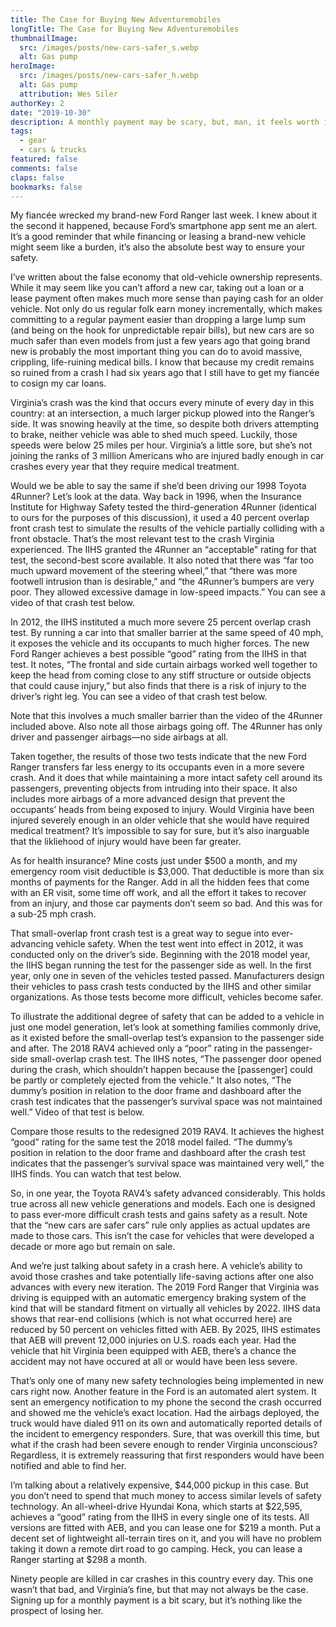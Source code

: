 ```yaml
---
title: The Case for Buying New Adventuremobiles
longTitle: The Case for Buying New Adventuremobiles
thumbnailImage: 
  src: /images/posts/new-cars-safer_s.webp
  alt: Gas pump
heroImage: 
  src: /images/posts/new-cars-safer_h.webp
  alt: Gas pump
  attribution: Wes Siler
authorKey: 2
date: "2019-10-30"
description: A monthly payment may be scary, but, man, it feels worth it when your loved one gets into a crash
tags:
  - gear
  - cars & trucks
featured: false
comments: false
claps: false
bookmarks: false
---
```


My fiancée wrecked my brand-new Ford Ranger last week. I knew about it the second it happened, because Ford’s smartphone app sent me an alert. It’s a good reminder that while financing or leasing a brand-new vehicle might seem like a burden, it’s also the absolute best way to ensure your safety. 

I’ve written about the false economy that old-vehicle ownership represents. While it may seem like you can’t afford a new car, taking out a loan or a lease payment often makes much more sense than paying cash for an older vehicle. Not only do us regular folk earn money incrementally, which makes committing to a regular payment easier than dropping a large lump sum (and being on the hook for unpredictable repair bills), but new cars are so much safer than even models from just a few years ago that going brand new is probably the most important thing you can do to avoid massive, crippling, life-ruining medical bills. I know that because my credit remains so ruined from a crash I had six years ago that I still have to get my fiancée to cosign my car loans. 

Virginia’s crash was the kind that occurs every minute of every day in this country: at an intersection, a much larger pickup plowed into the Ranger’s side. It was snowing heavily at the time, so despite both drivers attempting to brake, neither vehicle was able to shed much speed. Luckily, those speeds were below 25 miles per hour. Virginia’s a little sore, but she’s not joining the ranks of 3 million Americans who are injured badly enough in car crashes every year that they require medical treatment. 

Would we be able to say the same if she’d been driving our 1998 Toyota 4Runner? Let’s look at the data. Way back in 1996, when the Insurance Institute for Highway Safety tested the third-generation 4Runner (identical to ours for the purposes of this discussion), it used a 40 percent overlap front crash test to simulate the results of the vehicle partially colliding with a front obstacle. That’s the most relevant test to the crash Virginia experienced. The IIHS granted the 4Runner an “acceptable” rating for that test, the second-best score available. It also noted that there was “far too much upward movement of the steering wheel,” that “there was more footwell intrusion than is desirable,” and “the 4Runner’s bumpers are very poor. They allowed excessive damage in low-speed impacts.” You can see a video of that crash test below.

In 2012, the IIHS instituted a much more severe 25 percent overlap crash test. By running a car into that smaller barrier at the same speed of 40 mph, it exposes the vehicle and its occupants to much higher forces. The new Ford Ranger achieves a best possible “good” rating from the IIHS in that test. It notes, “The frontal and side curtain airbags worked well together to keep the head from coming close to any stiff structure or outside objects that could cause injury,” but also finds that there is a risk of injury to the driver’s right leg. You can see a video of that crash test below.

Note that this involves a much smaller barrier than the video of the 4Runner included above. Also note all those airbags going off. The 4Runner has only driver and passenger airbags—no side airbags at all. 

Taken together, the results of those two tests indicate that the new Ford Ranger transfers far less energy to its occupants even in a more severe crash. And it does that while maintaining a more intact safety cell around its passengers, preventing objects from intruding into their space. It also includes more airbags of a more advanced design that prevent the occupants’ heads from being exposed to injury. Would Virginia have been injured severely enough in an older vehicle that she would have required medical treatment? It’s impossible to say for sure, but it’s also inarguable that the likliehood of injury would have been far greater. 

As for health insurance? Mine costs just under $500 a month, and my emergency room visit deductible is $3,000. That deductible is more than six months of payments for the Ranger. Add in all the hidden fees that come with an ER visit, some time off work, and all the effort it takes to recover from an injury, and those car payments don’t seem so bad. And this was for a sub-25 mph crash. 

That small-overlap front crash test is a great way to segue into ever-advancing vehicle safety. When the test went into effect in 2012, it was conducted only on the driver’s side. Beginning with the 2018 model year, the IIHS began running the test for the passenger side as well. In the first year, only one in seven of the vehicles tested passed. Manufacturers design their vehicles to pass crash tests conducted by the IIHS and other similar organizations. As those tests become more difficult, vehicles become safer. 

To illustrate the additional degree of safety that can be added to a vehicle in just one model generation, let’s look at something families commonly drive, as it existed before the small-overlap test’s expansion to the passenger side and after. The 2018 RAV4 achieved only a “poor” rating in the passenger-side small-overlap crash test. The IIHS notes, “The passenger door opened during the crash, which shouldn’t happen because the [passenger] could be partly or completely ejected from the vehicle.” It also notes, “The dummy’s position in relation to the door frame and dashboard after the crash test indicates that the passenger’s survival space was not maintained well.” Video of that test is below. 

Compare those results to the redesigned 2019 RAV4. It achieves the highest “good” rating for the same test the 2018 model failed. “The dummy’s position in relation to the door frame and dashboard after the crash test indicates that the passenger’s survival space was maintained very well,” the IIHS finds. You can watch that test below. 

So, in one year, the Toyota RAV4’s safety advanced considerably. This holds true across all new vehicle generations and models. Each one is designed to pass ever-more difficult crash tests and gains safety as a result. Note that the “new cars are safer cars” rule only applies as actual updates are made to those cars. This isn’t the case for vehicles that were developed a decade or more ago but remain on sale.

And we’re just talking about safety in a crash here. A vehicle’s ability to avoid those crashes and take potentially life-saving actions after one also advances with every new iteration. The 2019 Ford Ranger that Virginia was driving is equipped with an automatic emergency braking system of the kind that will be standard fitment on virtually all vehicles by 2022. IIHS data shows that rear-end collisions (which is not what occurred here) are reduced by 50 percent on vehicles fitted with AEB. By 2025, IIHS estimates that AEB will prevent 12,000 injuries on U.S. roads each year. Had the vehicle that hit Virginia been equipped with AEB, there’s a chance the accident may not have occured at all or would have been less severe. 

That’s only one of many new safety technologies being implemented in new cars right now. Another feature in the Ford is an automated alert system. It sent an emergency notification to my phone the second the crash occurred and showed me the vehicle’s exact location. Had the airbags deployed, the truck would have dialed 911 on its own and automatically reported details of the incident to emergency responders. Sure, that was overkill this time, but what if the crash had been severe enough to render Virginia unconscious? Regardless, it is extremely reassuring that first responders would have been notified and able to find her. 

I’m talking about a relatively expensive, $44,000 pickup in this case. But you don’t need to spend that much money to access similar levels of safety technology. An all-wheel-drive Hyundai Kona, which starts at $22,595, achieves a “good” rating from the IIHS in every single one of its tests. All versions are fitted with AEB, and you can lease one for $219 a month. Put a decent set of lightweight all-terrain tires on it, and you will have no problem taking it down a remote dirt road to go camping. Heck, you can lease a Ranger starting at $298 a month.

Ninety people are killed in car crashes in this country every day. This one wasn’t that bad, and Virginia’s fine, but that may not always be the case. Signing up for a monthly payment is a bit scary, but it’s nothing like the prospect of losing her.